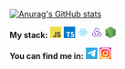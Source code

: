 [![Anurag's GitHub stats](https://github-readme-stats.vercel.app/api?username=markmxmv&hide=prs,issues&theme=transparent&border_color=30363d&icon_color=6bd064&text_color=9f9f9f&title_color=ffffff&show_icons=true)](https://github.com/anuraghazra/github-readme-stats)

**My stack:**
<code><img height="20" alt="javascript" src="./images/JavaScript.png"></code>
<code><img height="20" alt="typescript" src="./images/TypeScript.png"></code>
<code><img height="20" alt="react" src="./images/React.png"></code>
<code><img height="20" alt="redux" src="./images/Redux.png"></code>
<code><img height="20" alt="nodejs" src="./images/Node.js.png"></code>


**You can find me in:**
<code><a href="https://t.me/markstopkidding"><img height="20px" alt="telegram" src="./images/telegram.png"></a></code>
<code><a href="https://www.instagram.com/markmxmv/"><img height="20px" alt="instagram" src="./images/instagram.png"></a></code>
